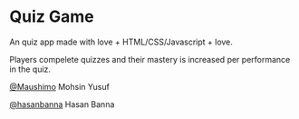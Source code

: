 # Quiz Game

An quiz app  made with love + HTML/CSS/Javascript + love.

Players compelete quizzes and their mastery is increased per performance in the quiz.

[@Maushimo](www.github.com/maushimo) Mohsin Yusuf

[@hasanbanna](www.github.com/hasanbanna) Hasan Banna
